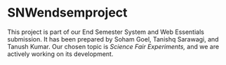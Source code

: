 # SNWendsemproject
This project is part of our End Semester System and Web Essentials submission. It has been prepared by Soham Goel, Tanishq Sarawagi, and Tanush Kumar. Our chosen topic is *Science Fair Experiments,* and we are actively working on its development.
